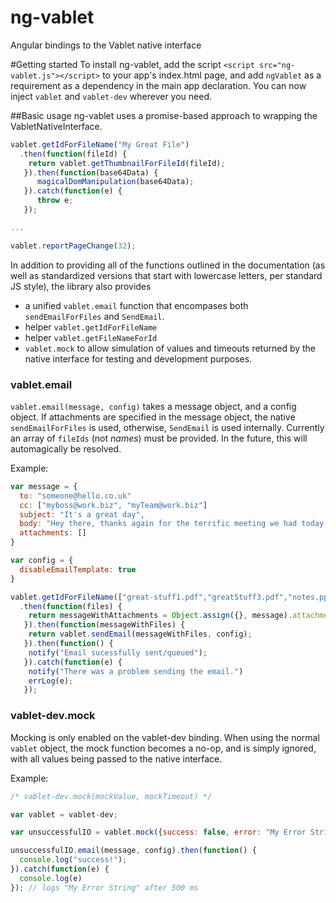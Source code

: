# ng-vablet
Angular bindings to the Vablet native interface

#Getting started
To install ng-vablet, add the script `<script src="ng-vablet.js"></script>` to your app's index.html page, and add `ngVablet` as a requirement as a dependency in the main app declaration. You can now inject `vablet` and `vablet-dev` wherever you need.

##Basic usage
ng-vablet uses a promise-based approach to wrapping the VabletNativeInterface.

```javascript
vablet.getIdForFileName("My Great File")
  .then(function(fileId) {
    return vablet.getThumbnailForFileId(fileId);
   }).then(function(base64Data) {
      magicalDomManipulation(base64Data);
   }).catch(function(e) {
      throw e;
   });

...

vablet.reportPageChange(32);

```

In addition to providing all of the functions outlined in the documentation (as well as standardized versions that start with lowercase letters, per standard JS style), the library also provides 

* a unified `vablet.email` function that encompases both `sendEmailForFiles` and `SendEmail`.
* helper `vablet.getIdForFileName`
* helper `vablet.getFileNameForId`
* `vablet.mock` to allow simulation of values and timeouts returned by the native interface for testing and development purposes.

### vablet.email
`vablet.email(message, config)` takes a message object, and a config object. If attachments are specified in the message object, the native `sendEmailForFiles` is used, otherwise, `SendEmail` is used internally. Currently an array of `fileIds` (not *names*) must be provided. In the future, this will automagically be resolved.

Example:

```javascript
var message = {
  to: "someone@hello.co.uk"
  cc: ["myboss@work.biz", "myTeam@work.biz"]
  subject: "It's a great day",
  body: "Hey there, thanks again for the terrific meeting we had today. Please refs, attached."
  attachments: []
}

var config = {
  disableEmailTemplate: true
}

vablet.getIdForFileName(["great-stuff1.pdf","greatStuff3.pdf","notes.ppt"])
  .then(function(files) {
    return messageWithAttachments = Object.assign({}, message).attachments = files;
   }).then(function(messageWithFiles) {
    return vablet.sendEmail(messageWithFiles, config);
   }).then(function() {
    notify("Email sucessfully sent/queued");
   }).catch(function(e) {
    notify("There was a problem sending the email.")
    errLog(e);
   });
```

### vablet-dev.mock
Mocking is only enabled on the vablet-dev binding. When using the normal `vablet` object, the mock function becomes a no-op, and is simply ignored, with all values being passed to the native interface.

Example:

```javascript
/* vablet-dev.mock(mockValue, mockTimeout) */

var vablet = vablet-dev;

var unsuccessfulIO = vablet.mock({success: false, error: "My Error String"}, 500);

unsuccessfulIO.email(message, config).then(function() {
  console.log("success!");
}).catch(function(e) {
  console.log(e)
}); // logs "My Error String" after 500 ms
